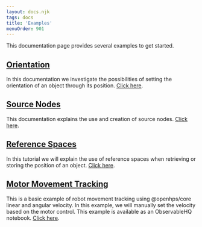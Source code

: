 ```yaml
---
layout: docs.njk
tags: docs
title: 'Examples'
menuOrder: 901
---
```

This documentation page provides several examples to get started. 

## [Orientation](https://observablehq.com/d/c58a3f29b5c3d343)
In this documentation we investigate the possibilities of setting the orientation of an object through its position. [Click here](https://observablehq.com/d/c58a3f29b5c3d343).

## [Source Nodes](https://observablehq.com/@openhps/openhps-docs-source-nodes)
This documentation explains the use and creation of source nodes. [Click here](https://observablehq.com/@openhps/openhps-docs-source-nodes).

## [Reference Spaces](https://observablehq.com/@openhps/openhps-docs-reference-space)
In this tutorial we will explain the use of reference spaces when retrieving or storing the position of an object.
[Click here](https://observablehq.com/@openhps/openhps-docs-reference-space).

## [Motor Movement Tracking](https://observablehq.com/d/1673bf0f04655577)
This is a basic example of robot movement tracking using @openhps/core linear and angular velocity. In this example, we will manually set the velocity based on the motor control. This example is available as an ObservableHQ notebook.
[Click here](https://observablehq.com/d/1673bf0f04655577).